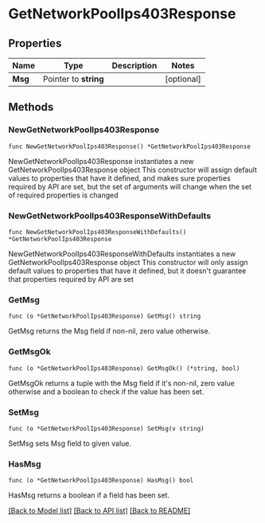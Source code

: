 # GetNetworkPoolIps403Response

## Properties

Name | Type | Description | Notes
------------ | ------------- | ------------- | -------------
**Msg** | Pointer to **string** |  | [optional] 

## Methods

### NewGetNetworkPoolIps403Response

`func NewGetNetworkPoolIps403Response() *GetNetworkPoolIps403Response`

NewGetNetworkPoolIps403Response instantiates a new GetNetworkPoolIps403Response object
This constructor will assign default values to properties that have it defined,
and makes sure properties required by API are set, but the set of arguments
will change when the set of required properties is changed

### NewGetNetworkPoolIps403ResponseWithDefaults

`func NewGetNetworkPoolIps403ResponseWithDefaults() *GetNetworkPoolIps403Response`

NewGetNetworkPoolIps403ResponseWithDefaults instantiates a new GetNetworkPoolIps403Response object
This constructor will only assign default values to properties that have it defined,
but it doesn't guarantee that properties required by API are set

### GetMsg

`func (o *GetNetworkPoolIps403Response) GetMsg() string`

GetMsg returns the Msg field if non-nil, zero value otherwise.

### GetMsgOk

`func (o *GetNetworkPoolIps403Response) GetMsgOk() (*string, bool)`

GetMsgOk returns a tuple with the Msg field if it's non-nil, zero value otherwise
and a boolean to check if the value has been set.

### SetMsg

`func (o *GetNetworkPoolIps403Response) SetMsg(v string)`

SetMsg sets Msg field to given value.

### HasMsg

`func (o *GetNetworkPoolIps403Response) HasMsg() bool`

HasMsg returns a boolean if a field has been set.


[[Back to Model list]](../README.md#documentation-for-models) [[Back to API list]](../README.md#documentation-for-api-endpoints) [[Back to README]](../README.md)


